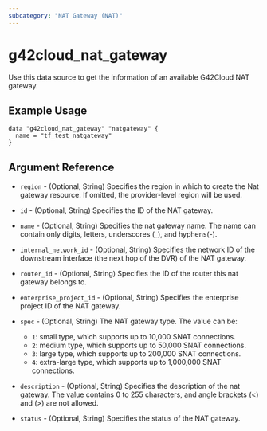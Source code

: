 ```yaml
---
subcategory: "NAT Gateway (NAT)"
---
```


# g42cloud\_nat\_gateway

Use this data source to get the information of an available G42Cloud NAT gateway.


## Example Usage

```hcl
data "g42cloud_nat_gateway" "natgateway" {
  name = "tf_test_natgateway"
}
```

## Argument Reference

* `region` - (Optional, String) Specifies the region in which to create the Nat
    gateway resource. If omitted, the provider-level region will be used.

* `id` - (Optional, String) Specifies the ID of the NAT gateway.

* `name` - (Optional, String) Specifies the nat gateway name. The name can
    contain only digits, letters, underscores (_), and hyphens(-).

* `internal_network_id` - (Optional, String) Specifies the network ID of the
    downstream interface (the next hop of the DVR) of the NAT gateway.

* `router_id` - (Optional, String) Specifies the ID of the router this nat
    gateway belongs to.

* `enterprise_project_id` - (Optional, String) Specifies the enterprise project
    ID of the NAT gateway.

* `spec` - (Optional, String) The NAT gateway type.
    The value can be:
    * `1`: small type, which supports up to 10,000 SNAT connections.
    * `2`: medium type, which supports up to 50,000 SNAT connections.
    * `3`: large type, which supports up to 200,000 SNAT connections.
    * `4`: extra-large type, which supports up to 1,000,000 SNAT connections.

* `description` - (Optional, String) Specifies the description of the nat
   gateway. The value contains 0 to 255 characters, and angle brackets (<)
   and (>) are not allowed.

* `status` - (Optional, String) Specifies the status of the NAT gateway.
